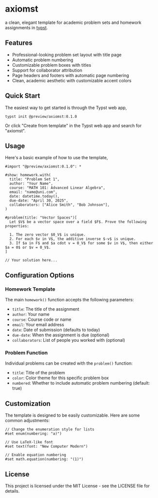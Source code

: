 # axiomst

a clean, elegant template for academic problem sets and homework assignments in [typst](https://typst.app/).

## Features
- Professional-looking problem set layout with title page
- Automatic problem numbering
- Customizable problem boxes with titles
- Support for collaborator attribution
- Page headers and footers with automatic page numbering
- Clean, academic aesthetic with customizable accent colors

## Quick Start
The easiest way to get started is through the Typst web app,
```
typst init @preview/axiomst:0.1.0
```

Or click "Create from template" in the Typst web app and search for "axiomst".

## Usage
Here's a basic example of how to use the template,

```typst
#import "@preview/axiomst:0.1.0": *

#show: homework.with(
  title: "Problem Set 1",
  author: "Your Name",
  course: "MATH 101: Advanced Linear Algebra",
  email: "name@uni.com",
  date: datetime.today(),
  due-date: "April 30, 2025",
  collaborators: ["Alice Smith", "Bob Johnson"],
)

#problem(title: "Vector Spaces")[
  Let $V$ be a vector space over a field $F$. Prove the following properties:

  1. The zero vector $0_V$ is unique.
  2. For each $v in V$, the additive inverse $-v$ is unique.
  3. If $a in F$ and $a cdot v = 0_V$ for some $v in V$, then either $a = 0$ or $v = 0_V$.
]

// Your solution here...
```

## Configuration Options
### Homework Template
The main `homework()` function accepts the following parameters:

- `title`: The title of the assignment
- `author`: Your name
- `course`: Course code or name
- `email`: Your email address
- `date`: Date of submission (defaults to today)
- `due-date`: When the assignment is due (optional)
- `collaborators`: List of people you worked with (optional)

### Problem Function
Individual problems can be created with the `problem()` function:

- `title`: Title of the problem
- `color`: Color theme for this specific problem box
- `numbered`: Whether to include automatic problem numbering (default: true)

## Customization
The template is designed to be easily customizable. Here are some common adjustments:

```typst
// Change the enumeration style for lists
#set enum(numbering: "a)")

// Use LaTeX-like font
#set text(font: "New Computer Modern")

// Enable equation numbering
#set math.equation(numbering: "(1)")
```

## License

This project is licensed under the MIT License - see the LICENSE file for details.
